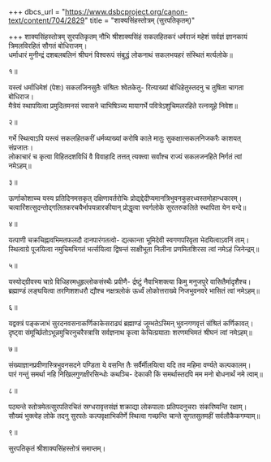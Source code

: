 +++
dbcs_url = "https://www.dsbcproject.org/canon-text/content/704/2829"
title = "शाक्यसिंहस्तोत्रम् (सुरपतिकृतम्)"

+++
शाक्यसिंहस्तोत्रम्
सुरपतिकृतम्
नौभि श्रीशाक्यसिंहं सकलहितकरं धर्मराजं महेशं 
सर्वज्ञं ज्ञानकायं त्रिमलविरहितं सौगतं बोधिराजम्।  
धर्माधारं मुनीन्द्रं दशबलबलिनं श्रीघनं विश्वरूपं 
संबुद्धं लोकनाथं सकलभयहरं संस्थितं मर्त्यलोके॥

१॥

यस्त्वं धर्माधिमेशं (पेशः) सकलजिनसुतैः संश्रितः श्वेतकेतु-
रित्याख्यां बोधिहेतुस्तदनु च तुषिता चागता बोधिराज।  
मैत्रेयं स्थापयित्वा प्रमुदितमनसं स्वासने चाभिषिञ्च्य 
मायागर्भे पवित्रेऽशुचिमलरहिते रत्नव्यूहे निवेश॥

२॥

गर्भे स्थित्वाऽपि यस्त्वं सकलहितकरीं धर्मव्याख्यां करोषि 
काले मातुः सुकक्षात्सकलनिजकरैः काशयत् संप्रजातः।  
लोकाचारं च कृत्वा विहितदशविधिं वै विवाहादि तत्तत् 
त्यक्त्वा सर्वांश्च राज्यं सकलजनहिते निर्गतं त्वां नमेऽहम्॥

३॥

ऊर्णाकोशाच्च यस्य प्रतिदिनमसकृत् दक्षिणावर्तरोचिः 
प्रोद्यद्देदीप्यमानत्रिभुवनकुहरध्वस्तमोहान्धकारम्।  
चत्वारिंशत्सुदन्तोद्गलितकरचयैर्भापयन्नारकीयान् 
प्रोद्धृत्वा स्वर्गलोके सुरतरुकलिते स्थापिता येन वन्दे॥

४॥

यत्पाणी चक्रचिह्नावभिमतफलदौ दानपारंगतत्वो-
द्यत्कान्ता भूमिदेवी स्वगणपरिवृता भेदयित्वाऽवनिं ताम्।  
स्थित्वाग्रे पूजयित्वा नमुचिमभिगतं भर्त्सयित्वा द्विषन्तं 
साक्षीभूता निलीना प्रणमितशिरसा त्वां नमेऽहं जिनेन्द्रम्॥

५॥

यस्योद्ग्रीवस्य चाग्रे विधिहरमधुहृल्लोकसंस्थैः प्रवीणै-
र्द्रष्टुं नैवाभिशक्त्या किमु मनुजपुरे वासितैर्मादृशैश्च।  
ब्रह्माण्डं लङ्घयित्वा तरणिशशधरौ द्यौश्च नक्षत्रलोकं 
ऊर्ध्वं लोकोत्तराख्ये निजभुवनवरे भासितं त्वां नमेऽहम्॥

६॥

यद्वक्त्रं पङ्कजाभं सुरदनवसनाकर्णिकाकेसराढ्यं 
ब्रह्माण्डं जूम्भतेऽस्मिन् भुवनगणवृत्तं संश्रितं कर्णिकावत्।  
दृष्ट्वा संमूर्च्छितोऽभून्नमुचिरनुचरैस्त्रासि सर्वज्ञनाथ 
कृत्वा केचित्प्रयाताः शरणमभिमतं श्रीघनं त्वां नमेऽहम्॥

७॥

संख्याज्ञानप्रवीणास्त्रिभुवनसदने पण्डिता ये वसन्ति 
तैः सर्वैर्मीलयित्वा यदि तव महिमा वर्ण्यते कल्पकालम्।  
पारं गन्तुं समर्था नहि निखिलगुणक्षीरसिन्धोः कथञ्चि-
देकाकी किं समर्थास्तदपि मम मनो बोधनार्थं नमे त्वाम्॥

८॥

पठ्यन्ते स्तोत्रमेतत्सुरपतिरचितं स्रग्धरावृत्तसंज्ञं 
शक्राद्या लोकपालाः प्रतिपदनुचराः संकरिष्यन्ति रक्षाम्।  
सौख्यं भुक्त्वेह लोके तदनु सुरपतेः कल्पवृक्षाभिकीर्णे 
स्थित्वा गच्छन्ति चान्ते सुगतसुतमहीं सर्वलौकैकगम्याम्॥

९॥

सुरपतिकृतं श्रीशाक्यसिंहस्तोत्रं समाप्तम्।  
